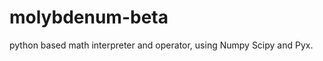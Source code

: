 molybdenum-beta
===============

python based math interpreter and operator, using Numpy Scipy and Pyx.
